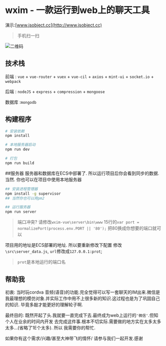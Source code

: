 # wxim - 一款运行到web上的聊天工具

演示:[www.jsobject.cc](http://www.jsobject.cc)

>手机扫一扫

![二维码](https://github.com/Power-kxLee/wxim-vue/blob/master/server/erweima.png)

## 技术栈
前端 : `vue` + `vue-router` + `vuex` + `vue-cil` + `axios` + `mint-ui` + `socket.io` + `webpack`

后端 : `nodeJS` + `express` + `compression`  + `mongoose`

数据库 :`mongodb`


## 构建程序
``` bash
# 安装依赖
npm install

# 本地服务器启动
npm run dev

# 打包
npm run build

```

##服务器
服务器和数据库在ECS中部署了. 所以运行项目后你会看到同步的数据.
当然. 你也可以在项目中使用本地服务器
```bash
## 安装进程管理器 
npm install -g supervisor
## 当然你也可以用pm2

## 运行服务器
npm run server
```
> 端口冲突? 请修改`wxim-vue\server\bin\www` 15行的`var port = normalizePort(process.env.PORT || '80');`  把80换成你想要的端口就可以

项目用的地址是ECS部署的地址. 所以要重新修改下配置
修改`\src\server_data.js`, `url`修改成`127.0.0.1:prot`; 
> `prot`是本地运行的端口名

## 帮助我
初衷: 当时玩cordva 音频(语音)的功能.完全觉得可以写一套聊天的IM出来.微信是我最理想的模仿对象.并实际工作中用不上很多新的知识.这过程也是为了巩固自己的知识. 毕竟多敲才能更好的理解轮子啊.

最终目的: 既然开起了头.我就要一直完成下去.最终成为web上运行的`'微信'`.但知个人在业余的时间内开发 去完成这件事.根本不切实际.需要做的地方实在太多太多太多...(省略了1E个太多). 所以 我需要你的帮忙.

如果你有这个需求/兴趣/甚至大神带飞的情怀/ 请参与我们一起开发.感谢

